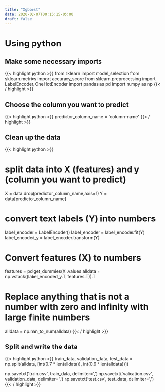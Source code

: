 ```yaml
---
title: "Xgboost"
date: 2020-02-07T00:15:15-05:00
draft: false
---
```



# Using python

## Make some necessary imports

{{< highlight python  >}}
from sklearn import model_selection
from sklearn.metrics import accuracy_score
from sklearn.preprocessing import LabelEncoder, OneHotEncoder
import pandas as pd
import numpy as np
{{< / highlight >}}

## Choose the column you want to predict

{{< highlight python  >}}
predictor_column_name = 'column-name'
{{< / highlight >}}

## Clean up the data

{{< highlight python  >}}
# split data into X (features) and y (column you want to predict)
X = data.drop(predictor_column_name,axis=1)
Y = data[predictor_column_name]

# convert text labels (Y) into numbers
label_encoder = LabelEncoder()
label_encoder = label_encoder.fit(Y)
label_encoded_y = label_encoder.transform(Y)

# Convert features (X) to numbers
features = pd.get_dummies(X).values
alldata = np.vstack((label_encoded_y.T, features.T)).T

# Replace anything that is not a number with zero and infinity with large finite numbers
alldata = np.nan_to_num(alldata)
{{< / highlight >}}

## Split and write the data

{{< highlight python  >}}
train_data, validation_data, test_data = np.split(alldata, [int(0.7 * len(alldata)), int(0.9 * len(alldata))])

np.savetxt('train.csv', train_data, delimiter=',')
np.savetxt('validation.csv', validation_data, delimiter=',')
np.savetxt('test.csv', test_data, delimiter=',')
{{< / highlight >}}
